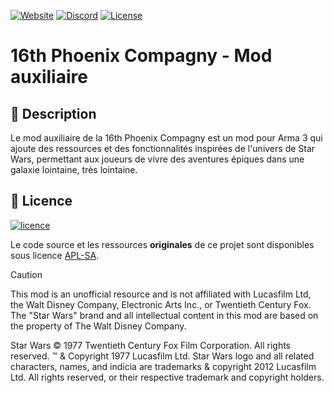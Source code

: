 [![Website](https://img.shields.io/badge/Website-Phoenix%20Company-orange?style=flat&logo=firefox&logoColor=white)](https://phoenix-compagny.fr/)
[![Discord](https://img.shields.io/discord/1028856269307786240?color=5865F2&label=Discord&logo=discord&logoColor=white)](https://discord.gg/6X3a7c4)
[![License](https://img.shields.io/badge/License-APL--SA-blue.svg)](https://www.bohemia.net/community/licenses/arma-public-license-share-alike)

# 16th Phoenix Compagny - Mod auxiliaire

## 📖 Description

Le mod auxiliaire de la 16th Phoenix Compagny est un mod pour Arma 3 qui ajoute des ressources et des fonctionnalités inspirées de l'univers de Star Wars, permettant aux joueurs de vivre des aventures épiques dans une galaxie lointaine, très lointaine.

## 📜 Licence

<a href="https://www.bohemia.net/community/licenses/arma-public-license-share-alike">
  <img src="https://www.bohemia.net/assets/img/licenses/APL-SA.png" alt="licence">
</a>

Le code source et les ressources **originales** de ce projet sont disponibles sous licence [APL-SA](https://www.bohemia.net/community/licenses/arma-public-license-share-alike).

> [!CAUTION]
> This mod is an unofficial resource and is not affiliated with Lucasfilm Ltd, the Walt Disney Company, Electronic Arts Inc., or Twentieth Century Fox. The "Star Wars" brand and all intellectual content in this mod are based on the property of The Walt Disney Company.
>
> Star Wars © 1977 Twentieth Century Fox Film Corporation. All rights reserved. ™ & Copyright 1977 Lucasfilm Ltd. Star Wars logo and all related characters, names, and indicia are trademarks & copyright 2012 Lucasfilm Ltd. All rights reserved, or their respective trademark and copyright holders.
